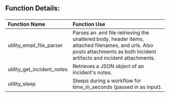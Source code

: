 ## Function Details:

###
| **Function Name** | **Function Use** |
| :------------- |:-------------|
| utility_email_file_parser | Parses an .eml file retrieving the unaltered body, header items, attached filenames, and urls. Also posts attachments as both incident artifacts and incident attachments. |
| utility_get_incident_notes | Retrieves a JSON object of an incident's notes. |
| utility_sleep | Sleeps during a workflow for time_in_seconds (passed in as input). |
